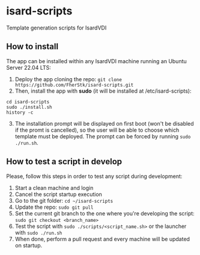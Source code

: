 # isard-scripts
Template generation scripts for IsardVDI

## How to install
The app can be installed within any IsardVDI machine running an Ubuntu Server 22.04 LTS:

1. Deploy the app cloning the repo: `git clone https://github.com/FherStk/isard-scripts.git`
2. Then, install the app with **sudo** (it will be installed at /etc/isard-scripts):
```
cd isard-scripts
sudo ./install.sh
history -c
```

3. The installation prompt will be displayed on first boot (won't be disabled if the promt is cancelled), so the user will be able to choose which template must be deployed. The prompt can be forced by running `sudo ./run.sh`.

## How to test a script in develop
Please, follow this steps in order to test any script during development:

1. Start a clean machine and login
2. Cancel the script startup execution
3. Go to the git folder: `cd ~/isard-scripts`
4. Update the repo: `sudo git pull`
5. Set the current git branch to the one where you're developing the script: `sudo git checkout <branch_name>`
6. Test the script with `sudo ./scripts/<script_name.sh>` or the launcher with `sudo ./run.sh`
7. When done, perform a pull request and every machine will be updated on startup.